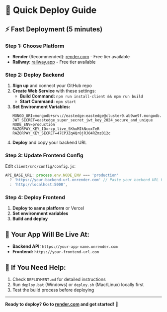 # 🚀 Quick Deploy Guide

## ⚡ Fast Deployment (5 minutes)

### **Step 1: Choose Platform**
- **Render** (Recommended): [render.com](https://render.com) - Free tier available
- **Railway**: [railway.app](https://railway.app) - Free tier available

### **Step 2: Deploy Backend**
1. **Sign up** and connect your GitHub repo
2. **Create Web Service** with these settings:
   - **Build Command:** `npm run install-client && npm run build`
   - **Start Command:** `npm start`
3. **Set Environment Variables:**
   ```
   MONGO_URI=mongodb+srv://eastedge:eastedge@cluster0.ab9we9f.mongodb.net/eastedge
   JWT_SECRET=eastedge_super_secret_jwt_key_2024_secure_and_unique
   NODE_ENV=production
   RAZORPAY_KEY_ID=rzp_live_SKhuMIkNcoxTeR
   RAZORPAY_KEY_SECRET=47CPJZq4Qr8jRJO4RZmzD12c
   ```
4. **Deploy** and copy your backend URL

### **Step 3: Update Frontend Config**
Edit `client/src/config/config.js`:
```javascript
API_BASE_URL: process.env.NODE_ENV === 'production' 
  ? 'https://your-backend-url.onrender.com' // Paste your backend URL here
  : 'http://localhost:5000',
```

### **Step 4: Deploy Frontend**
1. **Deploy to same platform** or Vercel
2. **Set environment variables**
3. **Build and deploy**

## 🎯 Your App Will Be Live At:
- **Backend API:** `https://your-app-name.onrender.com`
- **Frontend:** `https://your-frontend-url.com`

## 🔧 If You Need Help:
1. Check `DEPLOYMENT.md` for detailed instructions
2. Run `deploy.bat` (Windows) or `deploy.sh` (Mac/Linux) locally first
3. Test the build process before deploying

---

**Ready to deploy? Go to [render.com](https://render.com) and get started! 🚀** 